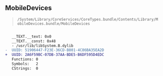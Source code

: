 ## MobileDevices

> `/System/Library/CoreServices/CoreTypes.bundle/Contents/Library/MobileDevices.bundle/MobileDevices`

```diff

   __TEXT.__text: 0x0
   __TEXT.__const: 0x48
   - /usr/lib/libSystem.B.dylib
-  UUID: 51906447-F23E-36CD-B801-4C86BA35EA2D
+  UUID: 2A6F59BC-07DB-37AA-BDE5-B6DF595D4EDC
   Functions: 0
   Symbols:   2
   CStrings:  0

```
